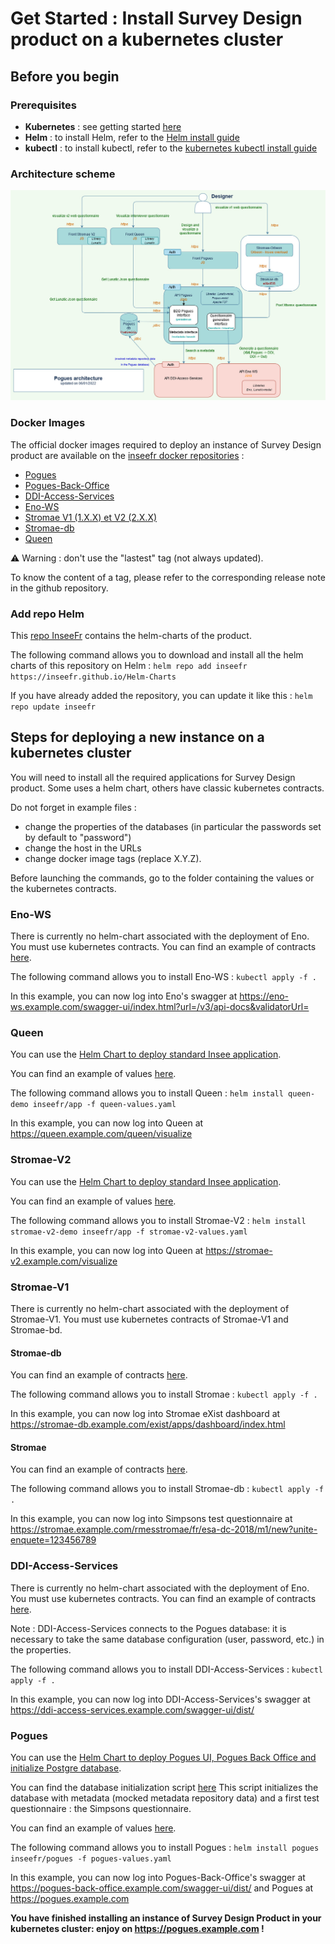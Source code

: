 # Get Started : Install Survey Design product on a kubernetes cluster

## Before you begin

### Prerequisites

- **Kubernetes** : see getting started [here](https://kubernetes.io/docs/setup/)
- **Helm** : to install Helm, refer to the [Helm install guide](https://github.com/helm/helm#install)
- **kubectl** : to install kubectl, refer to the [kubernetes kubectl install guide](https://kubernetes.io/docs/tasks/tools/)

### Architecture scheme

![Survey design product architecture scheme](./deploiement/pogues-archi-github.jpg)

### Docker Images

The official docker images required to deploy an instance of Survey Design product are available on the [inseefr docker repositories](https://hub.docker.com/u/inseefr) : 

- [Pogues](https://hub.docker.com/r/inseefr/pogues/tags)
- [Pogues-Back-Office](https://hub.docker.com/r/inseefr/pogues-back-office)
- [DDI-Access-Services](https://hub.docker.com/r/inseefr/ddi-access-services/tags)
- [Eno-WS](https://hub.docker.com/r/inseefr/eno-ws/tags)
- [Stromae V1 (1.X.X) et V2 (2.X.X)](https://hub.docker.com/r/inseefr/stromae/tags)
- [Stromae-db](https://hub.docker.com/r/inseefr/stromae-db/tags)
- [Queen](https://hub.docker.com/r/inseefr/queen)

:warning: Warning : don't use the "lastest" tag (not always updated).

To know the content of a tag, please refer to the corresponding release note in the github repository.

### Add repo Helm
This [repo InseeFr](https://github.com/inseefr/Helm-charts) contains the helm-charts of the product.

The following command allows you to download and install all the helm charts of this repository on Helm  : `helm repo add inseefr https://inseefr.github.io/Helm-Charts`

If you have already added the repository, you can update it like this : `helm repo update inseefr`

## Steps for deploying a new instance on a kubernetes cluster

You will need to install all the required applications for Survey Design product. Some uses a helm chart, others have classic kubernetes contracts.

Do not forget in example files :
- change the properties of the databases (in particular the passwords set by default to "password")
- change the host in the URLs
- change docker image tags (replace X.Y.Z).

Before launching the commands, go to the folder containing the values or the kubernetes contracts.

### Eno-WS

There is currently no helm-chart associated with the deployment of Eno. You must use kubernetes contracts.
You can find an example of contracts [here](./deploiement/Eno-WS/).

The following command allows you to install Eno-WS  : `kubectl apply -f .`

In this example, you can now log into Eno's swagger at https://eno-ws.example.com/swagger-ui/index.html?url=/v3/api-docs&validatorUrl=

### Queen

You can use the [Helm Chart to deploy standard Insee application](https://github.com/InseeFr/Helm-Charts/tree/main/charts/ui-api-std).

You can find an example of values [here](./deploiement/Queen/).

The following command allows you to install Queen  : `helm install queen-demo inseefr/app -f queen-values.yaml`

In this example, you can now log into Queen at https://queen.example.com/queen/visualize

### Stromae-V2

You can use the [Helm Chart to deploy standard Insee application](https://github.com/InseeFr/Helm-Charts/tree/main/charts/ui-api-std).

You can find an example of values [here](./deploiement/Stromae-V2/).

The following command allows you to install Stromae-V2 : `helm install stromae-v2-demo inseefr/app -f stromae-v2-values.yaml`

In this example, you can now log into Queen at https://stromae-v2.example.com/visualize

### Stromae-V1
There is currently no helm-chart associated with the deployment of Stromae-V1. You must use kubernetes contracts of Stromae-V1 and Stromae-bd.

#### Stromae-db

You can find an example of contracts [here](./deploiement/Stromae-db/).

The following command allows you to install Stromae : `kubectl apply -f .` 

In this example, you can now log into Stromae eXist dashboard  at https://stromae-db.example.com/exist/apps/dashboard/index.html

#### Stromae

You can find an example of contracts [here](./deploiement/Stromae-V1/).

The following command allows you to install Stromae-db  :  `kubectl apply -f .` 

In this example, you can now log into Simpsons test questionnaire at https://stromae.example.com/rmesstromae/fr/esa-dc-2018/m1/new?unite-enquete=123456789


### DDI-Access-Services

There is currently no helm-chart associated with the deployment of Eno. You must use kubernetes contracts.
You can find an example of contracts [here](./deploiement/DDI-Access-Services/).

Note : DDI-Access-Services connects to the Pogues database: it is necessary to take the same database configuration (user, password, etc.) in the properties.

The following command allows you to install DDI-Access-Services  : `kubectl apply -f .` 

In this example, you can now log into DDI-Access-Services's swagger at https://ddi-access-services.example.com/swagger-ui/dist/

### Pogues

You can use the [Helm Chart to deploy Pogues UI, Pogues Back Office and initialize Postgre database](https://github.com/InseeFr/Helm-Charts/tree/main/charts/pogues).

You can find the database initialization script [here](./deploiement/Pogues/pogues-bdd-backup.sql)
This script initializes the database with metadata (mocked metadata repository data) and a first test questionnaire : the Simpsons questionnaire.

You can find an example of values [here](./deploiement/Pogues/pogues-values.yaml).

The following command allows you to install Pogues : `helm install pogues inseefr/pogues -f pogues-values.yaml`

In this example, you can now log into Pogues-Back-Office's swagger at https://pogues-back-office.example.com/swagger-ui/dist/ and Pogues at https://pogues.example.com


**You have finished installing an instance of Survey Design Product in your kubernetes cluster: enjoy on https://pogues.example.com !**